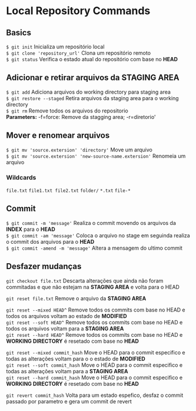 # Local Repository Commands

## Basics
`$ git init` Inicializa um repositório local  
`$ git clone 'repository_url'` Clona um repositório remoto  
`$ git status` Verifica o estado atual do repositório com base no **HEAD**  

## Adicionar e retirar arquivos da **STAGING AREA**  
`$ git add` Adiciona arquivos do working directory para staging area  
`$ git restore --staged` Retira arquivos da staging area para o working directory  
`$ git rm` Remove todos os arquivos do repositorio  
    **Parameters:** -f=force: Remove da stagging area; -r=diretorio'  

## Mover e renomear arquivos  
`$ git mv 'source.extersion' 'directory'` Move um arquivo  
`$ git mv 'source.extersion' 'new-source-name.extersion'` Renomeia um arquivo  

### Wildcards
`file.txt` `file1.txt file2.txt` `folder/` `*.txt` `file-*`

## Commit
`$ git commit -m 'message'` Realiza o commit movendo os arquivos da **INDEX** para o **HEAD**  
`$ git commit -am 'message'` Coloca o arquivo no stage em seguinda realiza o commit dos arquivos para o **HEAD**  
`$ git commit -amend -m 'message'` Altera a mensagem do ultimo commit 

## Desfazer mudanças

`git checkout file.txt` Descarta alterações que ainda não foram commitadas e que não estejam na **STAGING AREA** e volta para o HEAD    

`git reset file.txt` Remove o arquivo da **STAGING AREA**  

`git reset --mixed HEAD^` Remove todos os commits com base no HEAD e todos os arquivos voltam ao estado de **MODIFIED**  
`git reset --soft HEAD^` Remove todos os commits com base no HEAD e todos os arquivos voltam para a **STAGING AREA**    
`git reset --hard HEAD^` Remove todos os commits com base no HEAD e **WORKING DIRECTORY** é resetado com base no **HEAD**    

`git reset --mixed commit_hash` Move o HEAD para o commit especifico e todas as alterações voltam para o o estado de **MODIFIED**  
`git reset --soft commit_hash` Move o HEAD para o commit especifico e todas as alterações voltam para a **STAGING AREA**  
`git reset --hard commit_hash` Move o HEAD para o commit especifico e **WORKING DIRECTORY** é resetado com base no **HEAD**  

`git revert commit_hash`  Volta para um estado espefico, desfaz o commit passado por parametro e gera um commit de revert 